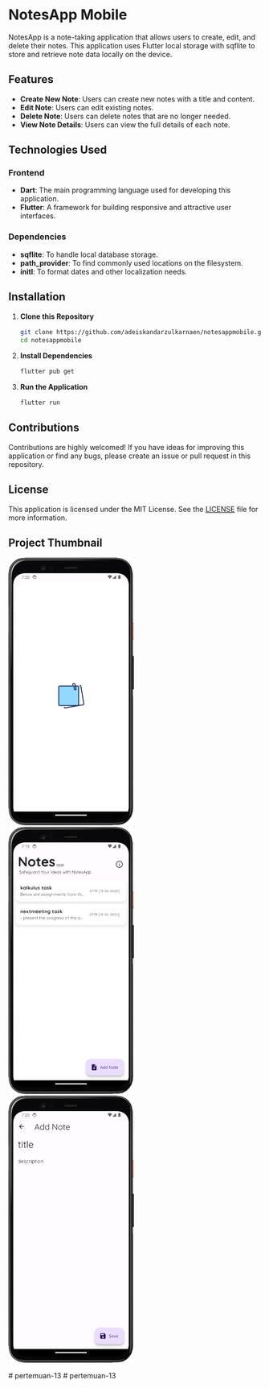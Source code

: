 # NotesApp Mobile

NotesApp is a note-taking application that allows users to create, edit, and delete their notes. This application uses Flutter local storage with sqflite to store and retrieve note data locally on the device.

## Features

- **Create New Note**: Users can create new notes with a title and content.
- **Edit Note**: Users can edit existing notes.
- **Delete Note**: Users can delete notes that are no longer needed.
- **View Note Details**: Users can view the full details of each note.

## Technologies Used

### Frontend
- **Dart**: The main programming language used for developing this application.
- **Flutter**: A framework for building responsive and attractive user interfaces.

### Dependencies
- **sqflite**: To handle local database storage.
- **path_provider**: To find commonly used locations on the filesystem.
- **initl**: To format dates and other localization needs.


## Installation

1. **Clone this Repository**
    ```bash
    git clone https://github.com/adeiskandarzulkarnaen/notesappmobile.git
    cd notesappmobile
    ```

2. **Install Dependencies**
    ```bash
    flutter pub get
    ```

3. **Run the Application**
    ```bash
    flutter run
    ```

## Contributions

Contributions are highly welcomed! If you have ideas for improving this application or find any bugs, please create an issue or pull request in this repository.

## License

This application is licensed under the MIT License. See the [LICENSE](LICENSE) file for more information.

## Project Thumbnail 

<p float="left">
    <img src="./docs/img/notesapp.png" alt="notesapp" width="250">
    &nbsp;&nbsp;
    <img src="./docs/img/home_page.png" alt="home_page" width="250">
    &nbsp;&nbsp;
    <img src="./docs/img/addnote_page.png" alt="addnote_page" width="250">
</p>#   p e r t e m u a n - 1 3 
 
 #   p e r t e m u a n - 1 3 
 
 